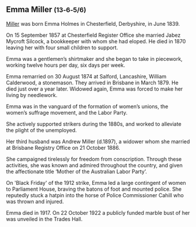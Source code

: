 
## Emma Miller <small>(13‑6‑5/6)</small>

[Miller](https://adb.anu.edu.au/biography/miller-emma-7583) was born Emma Holmes in Chesterfield, Derbyshire, in June 1839. 

On 15 September 1857 at Chesterfield Register Office she married Jabez Mycroft Silcock, a bookkeeper with whom she had eloped. He died in 1870 leaving her with four small children to support. 
 

Emma was a gentlemen’s shirtmaker and she began to take in piecework, working twelve hours per day, six days per week. 

Emma remarried on 30 August 1874 at Salford, Lancashire, William Calderwood, a stonemason. They arrived in Brisbane in March 1879. He died just over a year later. Widowed again, Emma was forced to make her living by needlework. 

Emma was in the vanguard of the formation of women’s unions, the women’s suffrage movement, and the Labor Party. 

She actively supported strikers during the 1880s, and worked to alleviate the plight of the unemployed. 

Her third husband was Andrew Miller (d.1897), a widower whom she married at Brisbane Registry Office on 21 October 1886.

She campaigned tirelessly for freedom from conscription. Through these activities, she was known and admired throughout the country, and given the affectionate title ‘Mother of the Australian Labor Party’.

On 'Black Friday' of the 1912 strike, Emma led a large contingent of women to Parliament House, braving the batons of foot and mounted police. She reputedly stuck a hatpin into the horse of Police Commissioner Cahill who was thrown and injured. 

Emma died in 1917. On 22 October 1922 a publicly funded marble bust of her was unveiled in the Trades Hall.
